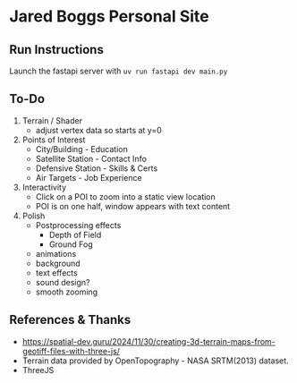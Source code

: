 # Jared Boggs Personal Site

## Run Instructions
Launch the fastapi server with ```uv run fastapi dev main.py```

## To-Do
1. Terrain / Shader
   - adjust vertex data so starts at y=0
1. Points of Interest
   - City/Building - Education
   - Satellite Station - Contact Info
   - Defensive Station - Skills & Certs
   - Air Targets - Job Experience
2. Interactivity
   - Click on a POI to zoom into a static view location
   - POI is on one half, window appears with text content
3. Polish
   - Postprocessing effects
     - Depth of Field 
     - Ground Fog
   - animations
   - background
   - text effects
   - sound design?
   - smooth zooming

## References & Thanks
- https://spatial-dev.guru/2024/11/30/creating-3d-terrain-maps-from-geotiff-files-with-three-js/
- Terrain data provided by OpenTopography - NASA SRTM(2013) dataset.
- ThreeJS
